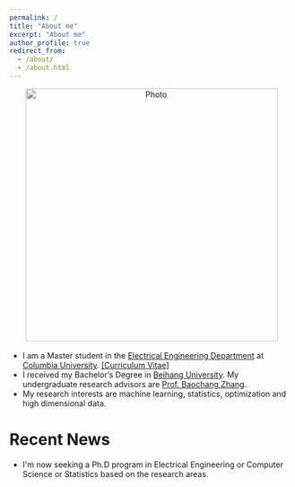 ```yaml
---
permalink: /
title: "About me"
excerpt: "About me"
author_profile: true
redirect_from: 
  - /about/
  - /about.html
---
```


<p align="center">
  <img src="https://Wei-kang-Wang.github.io/files/ww2461.jpg?raw=true" alt="Photo" style="width: 450px;"/> 
</p>

* I am a Master student in the [Electrical Engineering Department](https://drupal.ee.columbia.edu//) at [Columbia University](https://www.columbia.edu). [[Curriculum Vitae]](http://lantaoyu.com/files/weikangwang_CV.pdf)
* I received my Bachelor’s Degree in [Beihang University](http://www.buaa.edu.cn). My undergraduate research advisors are [Prof. Baochang Zhang](http://dept3.buaa.edu.cn/jsdw/qbjs/znxtykzgcx/fjs/zbc.htm).
* My research interests are machine learning, statistics, optimization and high dimensional data.


# Recent News
* I'm now seeking a Ph.D program in Electrical Engineering or Computer Science or Statistics based on the research areas.
